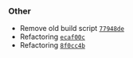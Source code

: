 

### Other

- Remove old build script [`77948de`](https://github.com/rick-arts/now-playing/commit/77948defc538f57925d06803010c8b9cb4fc8535)
- Refactoring [`ecaf00c`](https://github.com/rick-arts/now-playing/commit/ecaf00c0dbf2dff873830a49cb7930464683932f)
- Refactoring [`8f0cc4b`](https://github.com/rick-arts/now-playing/commit/8f0cc4bb052cdd0aed6a995dfe9399d08820d87b)
